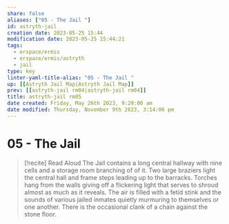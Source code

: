 ```yaml
---
share: false
aliases: ["05 - The Jail "]
id: astryth-jail 
creation date: 2023-05-25 15:44
modification date: 2023-05-25 15:44:21
tags:
  - erspace/ermis
  - erspace/ermis/astryth
  - jail
type: key
linter-yaml-title-alias: "05 - The Jail "
up: [[Astryth Jail Map|Astryth Jail Map]] 
prev: [[astryth-jail rm04|astryth-jail rm04]] 
title: astryth-jail rm05
date created: Friday, May 26th 2023, 9:29:00 am
date modified: Thursday, November 9th 2023, 3:14:06 pm
---
```


# 05 - The Jail

> [!recite] Read Aloud
> The Jail contains a long central hallway with nine cells and a storage room branching of of it. Two large braziers light the central hall and frame  steps leading up to the barracks. Torches hang from the walls giving off a flickering light that serves to shroud almost as much as it reveals. The air is filled with a fetid stink and the sounds of various jailed inmates quietly murmuring to themselves or one another. There is the occasional clank of a chain against the stone floor. 

